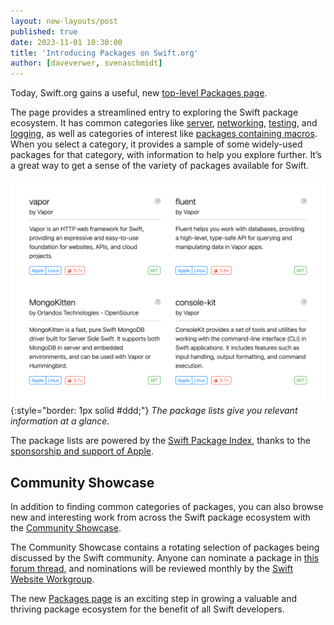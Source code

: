 ```yaml
---
layout: new-layouts/post
published: true
date: 2023-11-01 10:30:00
title: 'Introducing Packages on Swift.org'
author: [daveverwer, svenaschmidt]
---
```


Today, Swift.org gains a useful, new [top-level Packages page](/packages).

The page provides a streamlined entry to exploring the Swift package ecosystem. It has common categories like [server](/packages/server.html), [networking](/packages/networking.html), [testing](/packages/testing.html), and [logging](/packages/logging.html), as well as categories of interest like [packages containing macros](/packages/macros.html). When you select a category, it provides a sample of some widely-used packages for that category, with information to help you explore further. It’s a great way to get a sense of the variety of packages available for Swift.

![A screenshot of the packages page, showing four individual package cards in a grid](/assets/images/packages-page-blog/package-categories.png){:style="border: 1px solid #ddd;"}
_The package lists give you relevant information at a glance._

The package lists are powered by the [Swift Package Index](https://swiftpackageindex.com/), thanks to the [sponsorship and support of Apple](/blog/swift-package-index-developer-spotlight/).

## Community Showcase

In addition to finding common categories of packages, you can also browse new and interesting work from across the Swift package ecosystem with the [Community Showcase](/packages/showcase.html).

The Community Showcase contains a rotating selection of packages being discussed by the Swift community. Anyone can nominate a package in [this forum thread](https://forums.swift.org/t/nominations-for-the-packages-community-showcase-on-swift-org/68168), and nominations will be reviewed monthly by the [Swift Website Workgroup](/website-workgroup/).

The new [Packages page](/packages) is an exciting step in growing a valuable and thriving package ecosystem for the benefit of all Swift developers.
